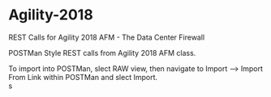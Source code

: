 # Agility-2018

REST Calls for Agility 2018 AFM - The Data Center Firewall

POSTMan Style REST calls from Agility 2018 AFM class.  

To import into POSTMan, slect RAW view, then navigate to Import --> Import From Link within POSTMan and slect Import.  
s
